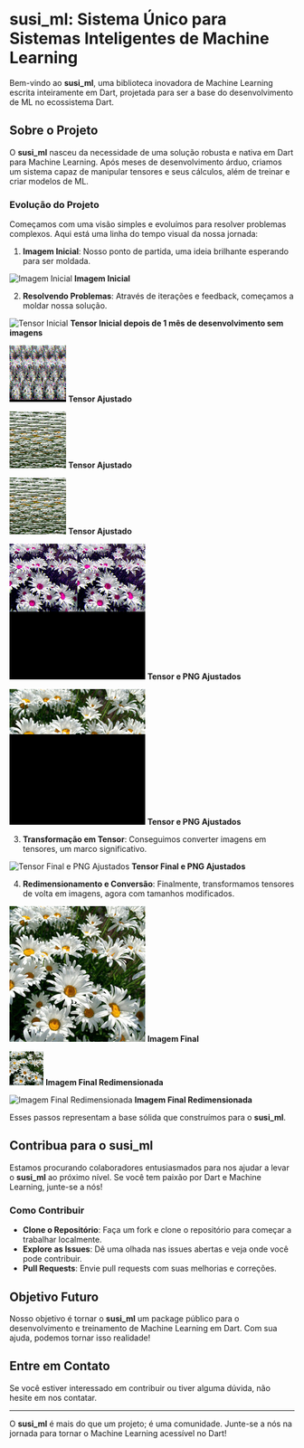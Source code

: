 # susi_ml: Sistema Único para Sistemas Inteligentes de Machine Learning

Bem-vindo ao **susi_ml**, uma biblioteca inovadora de Machine Learning escrita inteiramente em Dart, projetada para ser a base do desenvolvimento de ML no ecossistema Dart.

## Sobre o Projeto

O **susi_ml** nasceu da necessidade de uma solução robusta e nativa em Dart para Machine Learning. Após meses de desenvolvimento árduo, criamos um sistema capaz de manipular tensores e seus cálculos, além de treinar e criar modelos de ML.

### Evolução do Projeto

Começamos com uma visão simples e evoluímos para resolver problemas complexos. Aqui está uma linha do tempo visual da nossa jornada:

1. **Imagem Inicial**: Nosso ponto de partida, uma ideia brilhante esperando para ser moldada.

![Imagem Inicial](https://github.com/garciadp95/susi_ml/blob/main/lib/tests/14471433500_cdaa22e3ea_m.jpg?raw=true) **Imagem Inicial**

2. **Resolvendo Problemas**: Através de iterações e feedback, começamos a moldar nossa solução.

![Tensor Inicial](https://github.com/garciadp95/susi_ml/blob/main/lib/tests/image%20-%20Copia%20(10).png?raw=true) **Tensor Inicial depois de 1 mês de desenvolvimento sem imagens**

![Tensor Ajustado](https://github.com/eusoudagarcia/susi_ml/blob/main/lib/tests/image%20-%20Copia%20(12).png?raw=true) **Tensor Ajustado**

![Tensor Ajustado](https://github.com/eusoudagarcia/susi_ml/blob/main/lib/tests/image%20-%20Copia%20(13).png?raw=true) **Tensor Ajustado**

![Tensor Ajustado](https://github.com/eusoudagarcia/susi_ml/blob/main/lib/tests/image%20-%20Copia%20(13).png?raw=true) **Tensor Ajustado**

![Tensor e PNG Ajustados](https://github.com/eusoudagarcia/susi_ml/blob/main/lib/tests/image%20-%20Copia%20(15).png?raw=true) **Tensor e PNG Ajustados**

![Tensor e PNG Ajustados](https://github.com/eusoudagarcia/susi_ml/blob/main/lib/tests/image%20-%20Copia%20(16).png?raw=true) **Tensor e PNG Ajustados**

3. **Transformação em Tensor**: Conseguimos converter imagens em tensores, um marco significativo.

![Tensor Final e PNG Ajustados](https://github.com/garciadp95/susi_ml/blob/main/lib/tests/image%20-%20Copia%20(17).png?raw=true) **Tensor Final e PNG Ajustados**

4. **Redimensionamento e Conversão**: Finalmente, transformamos tensores de volta em imagens, agora com tamanhos modificados.

![Imagem Final](https://github.com/eusoudagarcia/susi_ml/blob/main/lib/tests/image%20-%20Copia%20(17).png?raw=true) **Imagem Final**

![Imagem Final Redimensionada](https://github.com/eusoudagarcia/susi_ml/blob/main/lib/tests/image%20-%20Copia%20(18).png?raw=true) **Imagem Final Redimensionada**

![Imagem Final Redimensionada](https://github.com/garciadp95/susi_ml/blob/main/lib/tests/image%20-%20Copia%20(19).png?raw=true) **Imagem Final Redimensionada**


Esses passos representam a base sólida que construímos para o **susi_ml**.

## Contribua para o susi_ml

Estamos procurando colaboradores entusiasmados para nos ajudar a levar o **susi_ml** ao próximo nível. Se você tem paixão por Dart e Machine Learning, junte-se a nós!

### Como Contribuir

- **Clone o Repositório**: Faça um fork e clone o repositório para começar a trabalhar localmente.
- **Explore as Issues**: Dê uma olhada nas issues abertas e veja onde você pode contribuir.
- **Pull Requests**: Envie pull requests com suas melhorias e correções.

## Objetivo Futuro

Nosso objetivo é tornar o **susi_ml** um package público para o desenvolvimento e treinamento de Machine Learning em Dart. Com sua ajuda, podemos tornar isso realidade!

## Entre em Contato

Se você estiver interessado em contribuir ou tiver alguma dúvida, não hesite em nos contatar.

---

O **susi_ml** é mais do que um projeto; é uma comunidade. Junte-se a nós na jornada para tornar o Machine Learning acessível no Dart!
